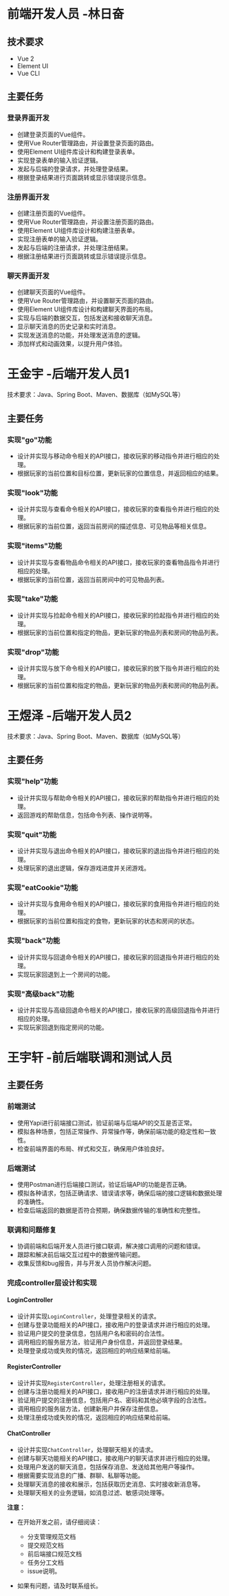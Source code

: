 # 前端开发人员 -林日奋

## 技术要求
- Vue 2
- Element UI
- Vue CLI

## 主要任务

### 登录界面开发

- 创建登录页面的Vue组件。
- 使用Vue Router管理路由，并设置登录页面的路由。
- 使用Element UI组件库设计和构建登录表单。
- 实现登录表单的输入验证逻辑。
- 发起与后端的登录请求，并处理登录结果。
- 根据登录结果进行页面跳转或显示错误提示信息。

### 注册界面开发

- 创建注册页面的Vue组件。
- 使用Vue Router管理路由，并设置注册页面的路由。
- 使用Element UI组件库设计和构建注册表单。
- 实现注册表单的输入验证逻辑。
- 发起与后端的注册请求，并处理注册结果。
- 根据注册结果进行页面跳转或显示错误提示信息。

### 聊天界面开发

- 创建聊天页面的Vue组件。
- 使用Vue Router管理路由，并设置聊天页面的路由。
- 使用Element UI组件库设计和构建聊天界面的布局。
- 实现与后端的数据交互，包括发送和接收聊天消息。
- 显示聊天消息的历史记录和实时消息。
- 实现发送消息的功能，并处理发送消息的逻辑。
- 添加样式和动画效果，以提升用户体验。




# 王金宇 -后端开发人员1

技术要求：Java、Spring Boot、Maven、数据库（如MySQL等）

## 主要任务

### 实现"go"功能

- 设计并实现与移动命令相关的API接口，接收玩家的移动指令并进行相应的处理。
- 根据玩家的当前位置和目标位置，更新玩家的位置信息，并返回相应的结果。

### 实现"look"功能

- 设计并实现与查看命令相关的API接口，接收玩家的查看指令并进行相应的处理。
- 根据玩家的当前位置，返回当前房间的描述信息、可见物品等相关信息。

### 实现"items"功能

- 设计并实现与查看物品命令相关的API接口，接收玩家的查看物品指令并进行相应的处理。
- 根据玩家的当前位置，返回当前房间中的可见物品列表。

### 实现"take"功能

- 设计并实现与捡起命令相关的API接口，接收玩家的捡起指令并进行相应的处理。
- 根据玩家的当前位置和指定的物品，更新玩家的物品列表和房间的物品列表。

### 实现"drop"功能

- 设计并实现与放下命令相关的API接口，接收玩家的放下指令并进行相应的处理。
- 根据玩家的当前位置和指定的物品，更新玩家的物品列表和房间的物品列表。

# 王煜泽 -后端开发人员2

技术要求：Java、Spring Boot、Maven、数据库（如MySQL等）

## 主要任务

### 实现"help"功能

- 设计并实现与帮助命令相关的API接口，接收玩家的帮助指令并进行相应的处理。
- 返回游戏的帮助信息，包括命令列表、操作说明等。

### 实现"quit"功能

- 设计并实现与退出命令相关的API接口，接收玩家的退出指令并进行相应的处理。
- 处理玩家的退出逻辑，保存游戏进度并关闭游戏。

### 实现"eatCookie"功能

- 设计并实现与食用命令相关的API接口，接收玩家的食用指令并进行相应的处理。
- 根据玩家的当前位置和指定的食物，更新玩家的状态和房间的状态。

### 实现"back"功能

- 设计并实现与回退命令相关的API接口，接收玩家的回退指令并进行相应的处理。
- 实现玩家回退到上一个房间的功能。

### 实现"高级back"功能

- 设计并实现与高级回退命令相关的API接口，接收玩家的高级回退指令并进行相应的处理。
- 实现玩家回退到指定房间的功能。


# 王宇轩 -前后端联调和测试人员

## 主要任务

### 前端测试

- 使用Yapi进行前端接口测试，验证前端与后端API的交互是否正常。
- 模拟各种场景，包括正常操作、异常操作等，确保前端功能的稳定性和一致性。
- 检查前端界面的布局、样式和交互，确保用户体验良好。

### 后端测试

- 使用Postman进行后端接口测试，验证后端API的功能是否正确。
- 模拟各种请求，包括正确请求、错误请求等，确保后端的接口逻辑和数据处理的准确性。
- 检查后端返回的数据是否符合预期，确保数据传输的准确性和完整性。

### 联调和问题修复

- 协调前端和后端开发人员进行接口联调，解决接口调用的问题和错误。
- 跟踪和解决前后端交互过程中的数据传输问题。
- 收集反馈和bug报告，并与开发人员协作解决问题。

### 完成controller层设计和实现

#### LoginController

- 设计并实现`LoginController`，处理登录相关的请求。
- 创建与登录功能相关的API接口，接收用户的登录请求并进行相应的处理。
- 验证用户提交的登录信息，包括用户名和密码的合法性。
- 调用相应的服务层方法，验证用户身份信息，并返回登录结果。
- 处理登录成功或失败的情况，返回相应的响应结果给前端。

#### RegisterController

- 设计并实现`RegisterController`，处理注册相关的请求。
- 创建与注册功能相关的API接口，接收用户的注册请求并进行相应的处理。
- 验证用户提交的注册信息，包括用户名、密码和其他必填字段的合法性。
- 调用相应的服务层方法，创建新用户并保存注册信息。
- 处理注册成功或失败的情况，返回相应的响应结果给前端。

#### ChatController

- 设计并实现`ChatController`，处理聊天相关的请求。
- 创建与聊天功能相关的API接口，接收用户的聊天请求并进行相应的处理。
- 处理用户发送的聊天消息，包括保存消息、发送给其他用户等操作。
- 根据需要实现消息的广播、群聊、私聊等功能。
- 处理聊天消息的接收和展示，包括获取历史消息、实时接收新消息等。
- 处理聊天相关的业务逻辑，如消息过滤、敏感词处理等。


**注意：**

- 在开始开发之前，请仔细阅读：
  - 分支管理规范文档
  - 提交规范文档
  - 前后端接口规范文档
  - 任务分工文档
  - issue说明。

- 如果有问题，请及时联系组长。
